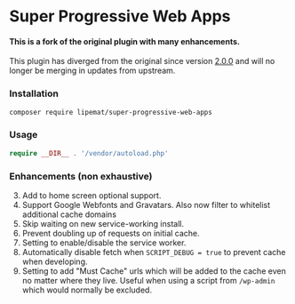 # Super Progressive Web Apps

#### This is a fork of the original plugin with many enhancements. 
This plugin has diverged from the original since version [2.0.0](https://github.com/SuperPWA/Super-Progressive-Web-Apps/releases/tag/2.0) and will no longer be merging in updates from upstream.


### Installation

```bash
composer require lipemat/super-progressive-web-apps
```
### Usage

``` php
require __DIR__ . '/vendor/autoload.php'
```

### Enhancements (non exhaustive)
3. Add to home screen optional support. 
4. Support Google Webfonts and Gravatars. Also now filter to whitelist additional cache domains 
5. Skip waiting on new service-working install.
6. Prevent doubling up of requests on initial cache.
7. Setting to enable/disable the service worker.
9. Automatically disable fetch when `SCRIPT_DEBUG = true` to prevent cache when developing.
10. Setting to add "Must Cache" urls which will be added to the cache even no matter where they live. Useful when using a script from `/wp-admin` which would normally be excluded.
